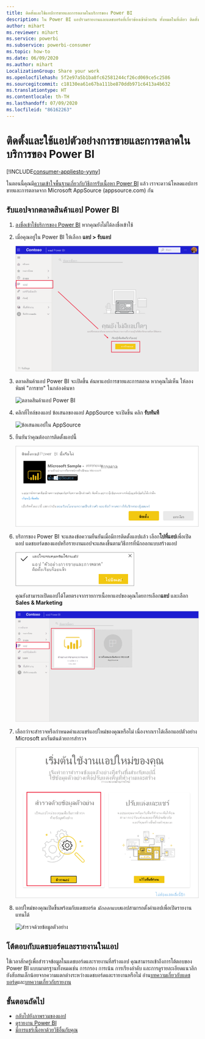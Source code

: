 ```yaml
---
title: ติดตั้งและใช้แอปการขายและการตลาดในบริการของ Power BI
description: ใน Power BI แอปรวมรายงานและแดชบอร์ดที่เกี่ยวข้องเข้าด้วยกัน ทั้งหมดในที่เดียว ติดตั้งแอปการขายและการตลาดจากตลาดสินค้าแอป Power BI
author: mihart
ms.reviewer: mihart
ms.service: powerbi
ms.subservice: powerbi-consumer
ms.topic: how-to
ms.date: 06/09/2020
ms.author: mihart
LocalizationGroup: Share your work
ms.openlocfilehash: 5f2e97a5b1ba8fc62581244cf26cd069ce5c2586
ms.sourcegitcommit: c18130ea61e67ba111be870ddb971c6413a4b632
ms.translationtype: HT
ms.contentlocale: th-TH
ms.lasthandoff: 07/09/2020
ms.locfileid: "86162263"
---
```

# <a name="install-and-use-the-sample-sales-and-marketing-app-in-the-power-bi-service"></a>ติดตั้งและใช้แอปตัวอย่างการขายและการตลาดในบริการของ Power BI

[!INCLUDE[consumer-appliesto-yyny](../includes/consumer-appliesto-yyny.md)]

ในตอนนี้คุณมี[ความเข้าใจพื้นฐานเกี่ยวกับวิธีการรับเนื้อหา Power BI](end-user-app-view.md) แล้ว เราจะดาวน์โหลดแอปการขายและการตลาดจาก Microsoft AppSource (appsource.com) กัน 


## <a name="get-the-app-from-the-power-bi-apps-marketplace"></a>รับแอปจากตลาดสินค้าแอป Power BI

1. [ลงชื่อเข้าใช้บริการของ Power BI](./end-user-sign-in.md) หากคุณยังไม่ได้ลงชื่อเข้าใช้ 

1. เมื่อคุณอยู่ใน Power BI ให้เลือก **แอป > รับแอป** 

    ![รับแอป  ](./media/end-user-app-marketing/power-bi-get-apps.png)

1. ตลาดสินค้าแอป Power BI จะเปิดขึ้น ค้นหาแอปการขายและการตลาด หากคุณไม่เห็น ให้ลองพิมพ์ "การขาย" ในกล่องค้นหา

    ![ตลาดสินค้าแอป Power BI  ](./media/end-user-app-marketing/power-bi-apps-marketplace.png)

1. คลิกที่ไทล์ของแอป ข้อเสนอของแอป AppSource จะเปิดขึ้น คลิก **รับทันที**

   ![ข้อเสนอแอปใน  AppSource](./media/end-user-app-marketing/power-bi-apps-app-offering.png)

1. ยืนยันว่าคุณต้องการติดตั้งแอปนี้

   ![ติดตั้งแอปนี้หรือไม่](./media/end-user-app-marketing/power-bi-app-install.png)

5. บริการของ Power BI จะแสดงข้อความยืนยันเมื่อมีการติดตั้งแอปแล้ว เลือก**ไปที่แอป**เพื่อเปิดแอป แดชบอร์ดของแอปหรือรายงานแอปจะแสดงขึ้นตามวิธีการที่นักออกแบบสร้างแอป

    ![ติดตั้งแอปเรียบร้อยแล้ว ](./media/end-user-app-marketing/power-bi-app-ready.png)

    คุณยังสามารถเปิดแอปได้โดยตรงจากรายการเนื้อหาแอปของคุณโดยการเลือก**แอป** และเลือก **Sales & Marketing**

    ![แอปใน Power BI](./media/end-user-app-marketing/power-bi-apps-sales-marketing.png)


6. เลือกว่าจะสำรวจหรือกำหนดค่าและแชร์แอปใหม่ของคุณหรือไม่ เนื่องจากเราได้เลือกแอปตัวอย่าง Microsoft มาเริ่มต้นด้วยการสำรวจ 

    ![สำรวจด้วยข้อมูลตัวอย่าง](./media/end-user-app-marketing/power-bi-explore.png)

7.  แอปใหม่ของคุณเปิดขึ้นพร้อมกับแดชบอร์ด *นักออกแบบ*แอปสามารถตั้งค่าแอปเพื่อเปิดรายงานแทนได้  

    ![สำรวจด้วยข้อมูลตัวอย่าง](./media/end-user-app-marketing/power-bi-new-app.png)




## <a name="interact-with-the-dashboards-and-reports-in-the-app"></a>โต้ตอบกับแดชบอร์ดและรายงานในแอป
ใช้เวลาสักครู่เพื่อสำรวจข้อมูลในแดชบอร์ดและรายงานที่สร้างแอป คุณสามารถเข้าถึงการโต้ตอบของ Power BI แบบมาตรฐานทั้งหมดเช่น การกรอง การเน้น การเรียงลำดับ และการดูรายละเอียดแนวลึก  ยังสับสนเล็กน้อยจากความแตกต่างระหว่างแดชบอร์ดและรายงานหรือไม่  อ่าน[บทความเกี่ยวกับแดชบอร์ด](end-user-dashboards.md)และ[บทความเกี่ยวกับรายงาน](end-user-reports.md)  




## <a name="next-steps"></a>ขั้นตอนถัดไป
* [กลับไปยังภาพรวมของแอป](end-user-apps.md)
* [ดูรายงาน Power BI](end-user-report-open.md)
* [มีการแชร์เนื้อหาด้วยวิธีอื่นกับคุณ](end-user-shared-with-me.md)
